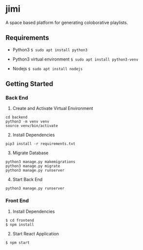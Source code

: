 # jimi
A space based platform for generating coloborative playlists.


## Requirements
* Python3
```$ sudo apt install python3```

* Python3 virtual environment 
```$ sudo apt install python3-venv```

* Nodejs
```$ sudo apt install nodejs```


## Getting Started
### Back End 
1. Create and Activate Virtual Environment
```
cd backend
python3 -m venv venv
source venv/bin/activate
```
2. Install Dependencies
```
pip3 install -r requirements.txt
```
3. Migrate Database
```
python3 manage.py makemigrations
python3 manage.py migrate
python3 manage.py runserver
```
4. Start Back End 
```
python3 manage.py runserver
```
### Front End 
1. Install Dependencies
```
$ cd frontend
$ npm install
```
2. Start React Application
```
$ npm start
```
